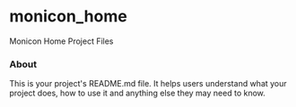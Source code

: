 monicon_home
============

Monicon Home Project Files

### About

This is your project's README.md file. It helps users understand what your
project does, how to use it and anything else they may need to know.